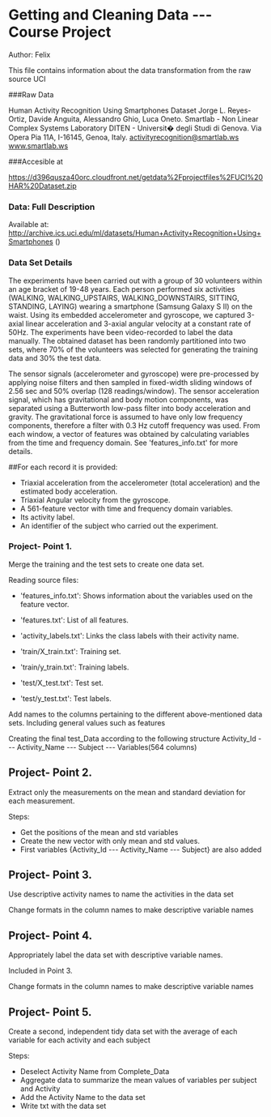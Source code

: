Getting and Cleaning Data --- Course Project
========================================================

Author: Felix

This file contains information about the data transformation from the raw source UCI


###Raw Data


Human Activity Recognition Using Smartphones Dataset
Jorge L. Reyes-Ortiz, Davide Anguita, Alessandro Ghio, Luca Oneto.
Smartlab - Non Linear Complex Systems Laboratory
DITEN - Universit� degli Studi di Genova.
Via Opera Pia 11A, I-16145, Genoa, Italy.
activityrecognition@smartlab.ws
www.smartlab.ws

###Accesible at

https://d396qusza40orc.cloudfront.net/getdata%2Fprojectfiles%2FUCI%20HAR%20Dataset.zip

### Data: Full Description

Available at: http://archive.ics.uci.edu/ml/datasets/Human+Activity+Recognition+Using+Smartphones
()

### Data Set Details

The experiments have been carried out with a group of 30 volunteers within an age bracket of 19-48 years. Each person performed six activities (WALKING, WALKING_UPSTAIRS, WALKING_DOWNSTAIRS, SITTING, STANDING, LAYING) wearing a smartphone (Samsung Galaxy S II) on the waist. Using its embedded accelerometer and gyroscope, we captured 3-axial linear acceleration and 3-axial angular velocity at a constant rate of 50Hz. The experiments have been video-recorded to label the data manually. The obtained dataset has been randomly partitioned into two sets, where 70% of the volunteers was selected for generating the training data and 30% the test data. 

The sensor signals (accelerometer and gyroscope) were pre-processed by applying noise filters and then sampled in fixed-width sliding windows of 2.56 sec and 50% overlap (128 readings/window). The sensor acceleration signal, which has gravitational and body motion components, was separated using a Butterworth low-pass filter into body acceleration and gravity. The gravitational force is assumed to have only low frequency components, therefore a filter with 0.3 Hz cutoff frequency was used. From each window, a vector of features was obtained by calculating variables from the time and frequency domain. See 'features_info.txt' for more details. 

##For each record it is provided:

- Triaxial acceleration from the accelerometer (total acceleration) and the estimated body acceleration.
- Triaxial Angular velocity from the gyroscope. 
- A 561-feature vector with time and frequency domain variables. 
- Its activity label. 
- An identifier of the subject who carried out the experiment.


### Project- Point 1. 

Merge the training and the test sets to create one data set.

Reading source files:

- 'features_info.txt': Shows information about the variables used on the feature vector.

- 'features.txt': List of all features.

- 'activity_labels.txt': Links the class labels with their activity name.

- 'train/X_train.txt': Training set.

- 'train/y_train.txt': Training labels.

- 'test/X_test.txt': Test set.

- 'test/y_test.txt': Test labels.

Add names to the columns pertaining to the different above-mentioned data sets.
Including general values such as features


Creating the final test_Data according to the following structure
 Activity_Id ---  Activity_Name --- Subject --- Variables(564 columns) 


## Project- Point 2.

Extract only the measurements on the mean and standard deviation for each measurement. 

Steps: 
- Get the positions of the mean and std variables
- Create the new vector with only mean and std values.
- First variables {Activity_Id ---  Activity_Name --- Subject} are also added


## Project- Point 3. 

Use descriptive activity names to name the activities in the data set

Change formats in the column names to make descriptive variable names


## Project- Point 4.

Appropriately label the data set with descriptive variable names.

Included in Point 3.

Change formats in the column names to make descriptive variable names


## Project- Point 5.

Create a second, independent tidy data set with the average of each variable for each activity and each subject

Steps:
- Deselect Activity Name from Complete_Data
- Aggregate data to summarize the mean values of variables per subject and Activity
- Add the Activity Name to the data set 
- Write txt with the data set


